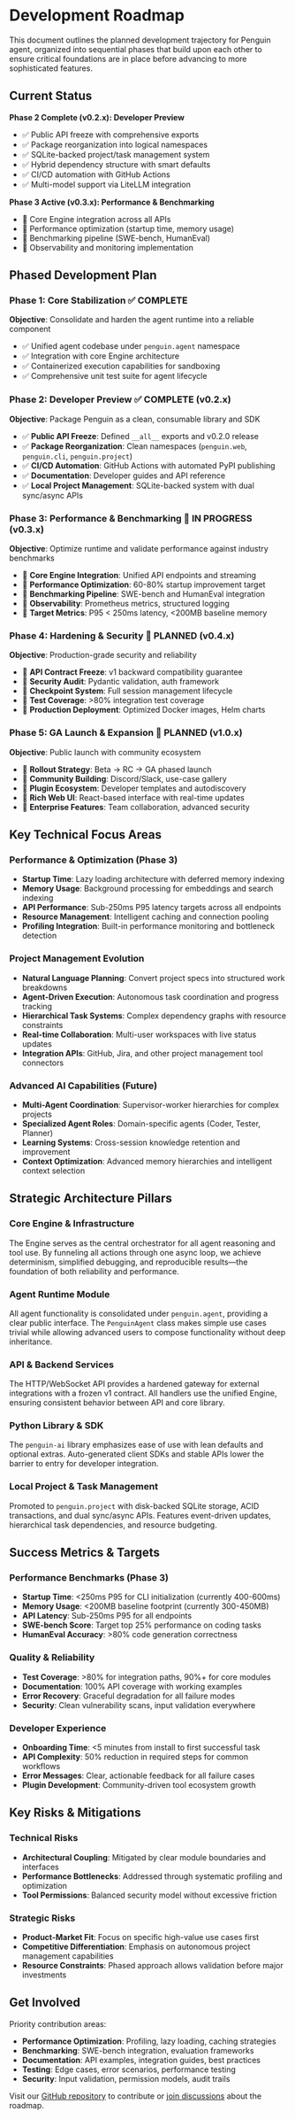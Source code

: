 # Development Roadmap

This document outlines the planned development trajectory for Penguin agent, organized into sequential phases that build upon each other to ensure critical foundations are in place before advancing to more sophisticated features.

## Current Status

**Phase 2 Complete (v0.2.x): Developer Preview**
- ✅ Public API freeze with comprehensive exports
- ✅ Package reorganization into logical namespaces  
- ✅ SQLite-backed project/task management system
- ✅ Hybrid dependency structure with smart defaults
- ✅ CI/CD automation with GitHub Actions
- ✅ Multi-model support via LiteLLM integration

**Phase 3 Active (v0.3.x): Performance & Benchmarking**
- 🚧 Core Engine integration across all APIs
- 🚧 Performance optimization (startup time, memory usage)
- 🚧 Benchmarking pipeline (SWE-bench, HumanEval)
- 🚧 Observability and monitoring implementation

## Phased Development Plan

### Phase 1: Core Stabilization ✅ COMPLETE
**Objective**: Consolidate and harden the agent runtime into a reliable component
- ✅ Unified agent codebase under `penguin.agent` namespace
- ✅ Integration with core Engine architecture
- ✅ Containerized execution capabilities for sandboxing
- ✅ Comprehensive unit test suite for agent lifecycle

### Phase 2: Developer Preview ✅ COMPLETE (v0.2.x)
**Objective**: Package Penguin as a clean, consumable library and SDK
- ✅ **Public API Freeze**: Defined `__all__` exports and v0.2.0 release
- ✅ **Package Reorganization**: Clean namespaces (`penguin.web`, `penguin.cli`, `penguin.project`)
- ✅ **CI/CD Automation**: GitHub Actions with automated PyPI publishing
- ✅ **Documentation**: Developer guides and API reference
- ✅ **Local Project Management**: SQLite-backed system with dual sync/async APIs

### Phase 3: Performance & Benchmarking 🚧 IN PROGRESS (v0.3.x)
**Objective**: Optimize runtime and validate performance against industry benchmarks
- 🚧 **Core Engine Integration**: Unified API endpoints and streaming
- 🚧 **Performance Optimization**: 60-80% startup improvement target
- 🚧 **Benchmarking Pipeline**: SWE-bench and HumanEval integration
- 🚧 **Observability**: Prometheus metrics, structured logging
- 📅 **Target Metrics**: P95 < 250ms latency, <200MB baseline memory

### Phase 4: Hardening & Security 📅 PLANNED (v0.4.x)
**Objective**: Production-grade security and reliability
- 📅 **API Contract Freeze**: v1 backward compatibility guarantee
- 📅 **Security Audit**: Pydantic validation, auth framework
- 📅 **Checkpoint System**: Full session management lifecycle
- 📅 **Test Coverage**: >80% integration test coverage
- 📅 **Production Deployment**: Optimized Docker images, Helm charts

### Phase 5: GA Launch & Expansion 📅 PLANNED (v1.0.x)
**Objective**: Public launch with community ecosystem
- 📅 **Rollout Strategy**: Beta → RC → GA phased launch
- 📅 **Community Building**: Discord/Slack, use-case gallery
- 📅 **Plugin Ecosystem**: Developer templates and autodiscovery
- 📅 **Rich Web UI**: React-based interface with real-time updates
- 📅 **Enterprise Features**: Team collaboration, advanced security

## Key Technical Focus Areas

### Performance & Optimization (Phase 3)
- **Startup Time**: Lazy loading architecture with deferred memory indexing
- **Memory Usage**: Background processing for embeddings and search indexing  
- **API Performance**: Sub-250ms P95 latency targets across all endpoints
- **Resource Management**: Intelligent caching and connection pooling
- **Profiling Integration**: Built-in performance monitoring and bottleneck detection

### Project Management Evolution
- **Natural Language Planning**: Convert project specs into structured work breakdowns
- **Agent-Driven Execution**: Autonomous task coordination and progress tracking
- **Hierarchical Task Systems**: Complex dependency graphs with resource constraints
- **Real-time Collaboration**: Multi-user workspaces with live status updates
- **Integration APIs**: GitHub, Jira, and other project management tool connectors

### Advanced AI Capabilities (Future)
- **Multi-Agent Coordination**: Supervisor-worker hierarchies for complex projects
- **Specialized Agent Roles**: Domain-specific agents (Coder, Tester, Planner)
- **Learning Systems**: Cross-session knowledge retention and improvement
- **Context Optimization**: Advanced memory hierarchies and intelligent context selection

## Strategic Architecture Pillars

### Core Engine & Infrastructure
The Engine serves as the central orchestrator for all agent reasoning and tool use. By funneling all actions through one async loop, we achieve determinism, simplified debugging, and reproducible results—the foundation of both reliability and performance.

### Agent Runtime Module  
All agent functionality is consolidated under `penguin.agent`, providing a clear public interface. The `PenguinAgent` class makes simple use cases trivial while allowing advanced users to compose functionality without deep inheritance.

### API & Backend Services
The HTTP/WebSocket API provides a hardened gateway for external integrations with a frozen v1 contract. All handlers use the unified Engine, ensuring consistent behavior between API and core library.

### Python Library & SDK
The `penguin-ai` library emphasizes ease of use with lean defaults and optional extras. Auto-generated client SDKs and stable APIs lower the barrier to entry for developer integration.

### Local Project & Task Management
Promoted to `penguin.project` with disk-backed SQLite storage, ACID transactions, and dual sync/async APIs. Features event-driven updates, hierarchical task dependencies, and resource budgeting.

## Success Metrics & Targets

### Performance Benchmarks (Phase 3)
- **Startup Time**: <250ms P95 for CLI initialization (currently 400-600ms)
- **Memory Usage**: <200MB baseline footprint (currently 300-450MB)  
- **API Latency**: Sub-250ms P95 for all endpoints
- **SWE-bench Score**: Target top 25% performance on coding tasks
- **HumanEval Accuracy**: >80% code generation correctness

### Quality & Reliability
- **Test Coverage**: >80% for integration paths, 90%+ for core modules
- **Documentation**: 100% API coverage with working examples
- **Error Recovery**: Graceful degradation for all failure modes
- **Security**: Clean vulnerability scans, input validation everywhere

### Developer Experience
- **Onboarding Time**: <5 minutes from install to first successful task
- **API Complexity**: 50% reduction in required steps for common workflows
- **Error Messages**: Clear, actionable feedback for all failure cases
- **Plugin Development**: Community-driven tool ecosystem growth

## Key Risks & Mitigations

### Technical Risks
- **Architectural Coupling**: Mitigated by clear module boundaries and interfaces
- **Performance Bottlenecks**: Addressed through systematic profiling and optimization
- **Tool Permissions**: Balanced security model without excessive friction

### Strategic Risks  
- **Product-Market Fit**: Focus on specific high-value use cases first
- **Competitive Differentiation**: Emphasis on autonomous project management capabilities
- **Resource Constraints**: Phased approach allows validation before major investments

## Get Involved

Priority contribution areas:
- **Performance Optimization**: Profiling, lazy loading, caching strategies
- **Benchmarking**: SWE-bench integration, evaluation frameworks
- **Documentation**: API examples, integration guides, best practices
- **Testing**: Edge cases, error scenarios, performance testing
- **Security**: Input validation, permission models, audit trails

Visit our [GitHub repository](https://github.com/maximooch/penguin) to contribute or [join discussions](https://github.com/maximooch/penguin/discussions) about the roadmap. 
